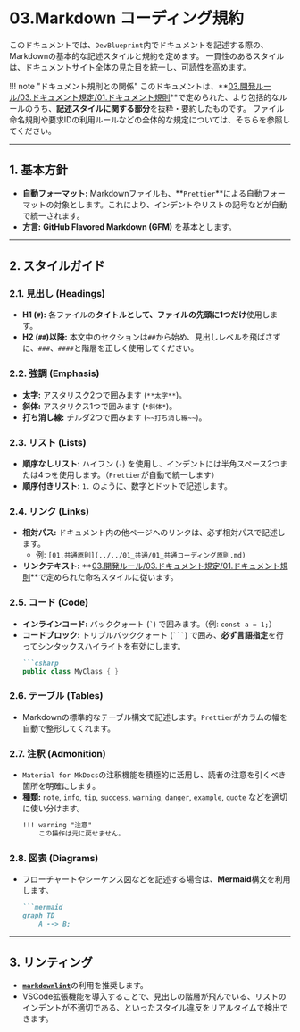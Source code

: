 # 03.Markdown コーディング規約

このドキュメントでは、`DevBlueprint`内でドキュメントを記述する際の、Markdownの基本的な記述スタイルと規約を定めます。
一貫性のあるスタイルは、ドキュメントサイト全体の見た目を統一し、可読性を高めます。

!!! note "ドキュメント規則との関係"
    このドキュメントは、**[03.開発ルール/03.ドキュメント規定/01.ドキュメント規則](../../../03_ドキュメント規定/01_ドキュメント規則.md)**で定められた、より包括的なルールのうち、**記述スタイルに関する部分**を抜粋・要約したものです。
    ファイル命名規則や要求IDの利用ルールなどの全体的な規定については、そちらを参照してください。

---

## 1. 基本方針

*   **自動フォーマット:** Markdownファイルも、**`Prettier`**による自動フォーマットの対象とします。これにより、インデントやリストの記号などが自動で統一されます。
*   **方言:** **GitHub Flavored Markdown (GFM)** を基本とします。

---

## 2. スタイルガイド

### 2.1. 見出し (Headings)
*   **H1 (`#`):** 各ファイルの**タイトルとして、ファイルの先頭に1つだけ**使用します。
*   **H2 (`##`)以降:** 本文中のセクションは`##`から始め、見出しレベルを飛ばさずに、`###`、`####`と階層を正しく使用してください。

### 2.2. 強調 (Emphasis)
*   **太字:** アスタリスク2つで囲みます (`**太字**`)。
*   **斜体:** アスタリクス1つで囲みます (`*斜体*`)。
*   **打ち消し線:** チルダ2つで囲みます (`~~打ち消し線~~`)。

### 2.3. リスト (Lists)
*   **順序なしリスト:** ハイフン (`-`) を使用し、インデントには半角スペース2つまたは4つを使用します。（`Prettier`が自動で統一します）
*   **順序付きリスト:** `1.` のように、数字とドットで記述します。

### 2.4. リンク (Links)
*   **相対パス:** ドキュメント内の他ページへのリンクは、必ず相対パスで記述します。
    *   例: `[01.共通原則](../../01_共通/01_共通コーディング原則.md)`
*   **リンクテキスト:** **[03.開発ルール/03.ドキュメント規定/01.ドキュメント規則](../../../03_ドキュメント規定/01_ドキュメント規則.md)**で定められた命名スタイルに従います。

### 2.5. コード (Code)
*   **インラインコード:** バッククォート (`` ` ``) で囲みます。（例: `const a = 1;`）
*   **コードブロック:** トリプルバッククォート (`` ``` ``) で囲み、**必ず言語指定**を行ってシンタックスハイライトを有効にします。
    ```markdown
    ```csharp
    public class MyClass { }
    ```

### 2.6. テーブル (Tables)
*   Markdownの標準的なテーブル構文で記述します。`Prettier`がカラムの幅を自動で整形してくれます。

### 2.7. 注釈 (Admonition)
*   `Material for MkDocs`の注釈機能を積極的に活用し、読者の注意を引くべき箇所を明確にします。
*   **種類:** `note`, `info`, `tip`, `success`, `warning`, `danger`, `example`, `quote` などを適切に使い分けます。
    ```markdown
    !!! warning "注意"
        この操作は元に戻せません。
    ```

### 2.8. 図表 (Diagrams)
*   フローチャートやシーケンス図などを記述する場合は、**Mermaid**構文を利用します。
    ```markdown
    ```mermaid
    graph TD
        A --> B;
    ```

---

## 3. リンティング

*   [**`markdownlint`**](https://github.com/DavidAnson/markdownlint)の利用を推奨します。
*   VSCode拡張機能を導入することで、見出しの階層が飛んでいる、リストのインデントが不適切である、といったスタイル違反をリアルタイムで検出できます。

